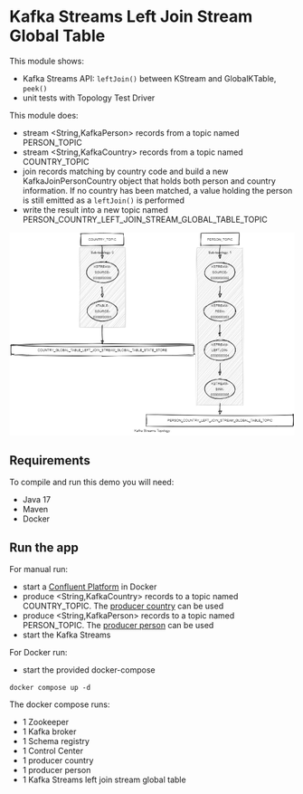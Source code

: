 # Kafka Streams Left Join Stream Global Table

This module shows:
- Kafka Streams API: `leftJoin()` between KStream and GlobalKTable, `peek()`
- unit tests with Topology Test Driver

This module does:
- stream <String,KafkaPerson> records from a topic named PERSON_TOPIC
- stream <String,KafkaCountry> records from a topic named COUNTRY_TOPIC
- join records matching by country code and build a new KafkaJoinPersonCountry object that holds both person and country information. If no country has been matched, a value holding the person is still emitted as a `leftJoin()` is performed
- write the result into a new topic named PERSON_COUNTRY_LEFT_JOIN_STREAM_GLOBAL_TABLE_TOPIC

![topology.png](topology.png)

## Requirements

To compile and run this demo you will need:
- Java 17
- Maven
- Docker

## Run the app

For manual run:
- start a [Confluent Platform](https://docs.confluent.io/platform/current/quickstart/ce-docker-quickstart.html#step-1-download-and-start-cp) in Docker
- produce <String,KafkaCountry> records to a topic named COUNTRY_TOPIC. The [producer country](../specific-producers/kafka-streams-producer-country) can be used
- produce <String,KafkaPerson> records to a topic named PERSON_TOPIC. The [producer person](../specific-producers/kafka-streams-producer-person) can be used
- start the Kafka Streams

For Docker run:
- start the provided docker-compose 

```
docker compose up -d
```

The docker compose runs:
- 1 Zookeeper
- 1 Kafka broker
- 1 Schema registry
- 1 Control Center
- 1 producer country
- 1 producer person
- 1 Kafka Streams left join stream global table
